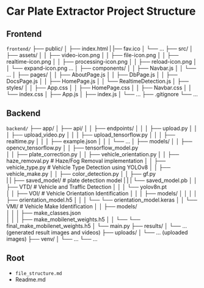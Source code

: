 # Car Plate Extractor Project Structure

## Frontend
`frontend/`
├── public/
│   ├── index.html
|   |── fav.ico
│   └── ...
├── src/
│   ├── assets/
│   │   ├── video-icon.png
│   │   ├── file-icon.png
│   │   ├── realtime-icon.png
│   │   ├── processing-icon.png
│   │   ├── reload-icon.png
│   │   └── expand-icon.png ...
│   ├── components/
│   │   ├── Navbar.js
│   │   └── ...
│   ├── pages/
│   │   ├── AboutPage.js
│   │   ├── DbPage.js
│   │   ├── DocsPage.js
│   │   ├── HomePage.js
│   │   └── RealtimeDetection.js
│   ├── styles/
│   │   ├── App.css
│   │   ├── HomePage.css
│   │   ├── Navbar.css
│   │   └── index.css
│   ├── App.js
│   ├── index.js
│   └── ...
├── .gitignore
└── ...

## Backend
`backend/`
├── app/
│   ├── api/
│   │   ├── endpoints/
│   │   │   ├── upload.py
│   │   │   ├── upload_video.py
│   │   │   ├── upload_tensorflow.py 
│   │   │   ├── realtime.py
│   │   │   ├── example.json
│   │   │   └── ...
│   ├── models/
│   │   ├── opencv_tensorflow.py
│   │   ├── tensorflow_model.py  
│   │   ├── plate_correction.py
│   │   ├── vehicle_orientation.py
│   │   ├── haze_removal.py     # Haze/Fog Removal implementation
│   │   ├── vehicle_type.py     # Vehicle Type Detection using YOLOv8
│   │   ├── vehicle_make.py
│   │   ├── color_detection.py
│   │   ├── gf.py               
|   |   ├── saved_model/        # plate detection model
|   |   |   └── saved_model.pb
│   │   ├── VTD/                # Vehicle and Traffic Detection
│   │   │   └── yolov8n.pt      
│   │   ├── VOI/                # Vehicle Orientation Identification
│   │   │   ├── models/
│   │   │   │   ├── orientation_model.h5
│   │   │   └── └── orientation_model.keras
│   │   └── VMI/                # Vehicle Make Identification
│   │       ├── models/         
│   │       │   ├── make_classes.json         
│   │       │   ├── make_mobilenet_weights.h5 
│   │       └── └── final_make_mobilenet_weights.h5 
│   └── main.py
├── results/
│   └── ... (generated result images and videos)
├── uploads/
│   └── ... (uploaded images)
├── venv/
│   └── ...
└── ...

## Root
- `file_structure.md`
- Readme.md
